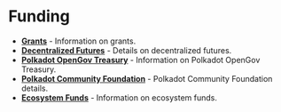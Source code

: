 # Funding

<div class="grid cards" markdown>

- **[Grants](../grants.md)** - Information on grants.
- **[Decentralized Futures](../decentralized-futures.md)** - Details on decentralized futures.
- **[Polkadot OpenGov Treasury](../../learn/learn-polkadot-opengov-treasury.md)** - Information on Polkadot OpenGov Treasury.
- **[Polkadot Community Foundation](../pcf.md)** - Polkadot Community Foundation details.
- **[Ecosystem Funds](../ecosystem-funds.md)** - Information on ecosystem funds.

</div>